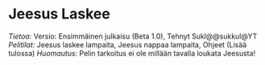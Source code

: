 # Jeesus Laskee
*Tietoa:* Versio: Ensimmäinen julkaisu (Beta 1.0), Tehnyt Sukl@@sukkul@YT
*Pelitilat:* Jeesus laskee lampaita, Jeesus nappaa lampaita, Ohjeet (Lisää tulossa)
*Huomautus:* Pelin tarkoitus ei ole millään tavalla loukata Jeesusta!
